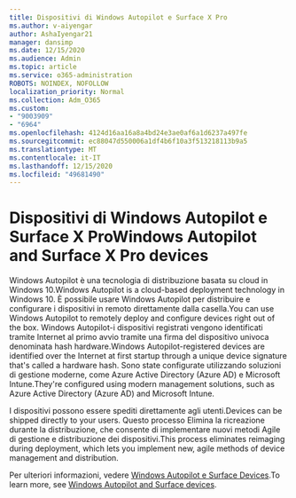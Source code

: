 ```yaml
---
title: Dispositivi di Windows Autopilot e Surface X Pro
ms.author: v-aiyengar
author: AshaIyengar21
manager: dansimp
ms.date: 12/15/2020
ms.audience: Admin
ms.topic: article
ms.service: o365-administration
ROBOTS: NOINDEX, NOFOLLOW
localization_priority: Normal
ms.collection: Adm_O365
ms.custom:
- "9003909"
- "6964"
ms.openlocfilehash: 4124d16aa16a8a4bd24e3ae0af6a1d6237a497fe
ms.sourcegitcommit: ec88047d550006a1df4b6f10a3f513218113b9a5
ms.translationtype: MT
ms.contentlocale: it-IT
ms.lasthandoff: 12/15/2020
ms.locfileid: "49681490"
---
```

# <a name="windows-autopilot-and-surface-x-pro-devices"></a><span data-ttu-id="a8dfe-102">Dispositivi di Windows Autopilot e Surface X Pro</span><span class="sxs-lookup"><span data-stu-id="a8dfe-102">Windows Autopilot and Surface X Pro devices</span></span>

<span data-ttu-id="a8dfe-103">Windows Autopilot è una tecnologia di distribuzione basata su cloud in Windows 10.</span><span class="sxs-lookup"><span data-stu-id="a8dfe-103">Windows Autopilot is a cloud-based deployment technology in Windows 10.</span></span> <span data-ttu-id="a8dfe-104">È possibile usare Windows Autopilot per distribuire e configurare i dispositivi in remoto direttamente dalla casella.</span><span class="sxs-lookup"><span data-stu-id="a8dfe-104">You can use Windows Autopilot to remotely deploy and configure devices right out of the box.</span></span> <span data-ttu-id="a8dfe-105">Windows Autopilot-i dispositivi registrati vengono identificati tramite Internet al primo avvio tramite una firma del dispositivo univoca denominata hash hardware.</span><span class="sxs-lookup"><span data-stu-id="a8dfe-105">Windows Autopilot-registered devices are identified over the Internet at first startup through a unique device signature that's called a hardware hash.</span></span> <span data-ttu-id="a8dfe-106">Sono state configurate utilizzando soluzioni di gestione moderne, come Azure Active Directory (Azure AD) e Microsoft Intune.</span><span class="sxs-lookup"><span data-stu-id="a8dfe-106">They're configured using modern management solutions, such as Azure Active Directory (Azure AD) and Microsoft Intune.</span></span>

<span data-ttu-id="a8dfe-107">I dispositivi possono essere spediti direttamente agli utenti.</span><span class="sxs-lookup"><span data-stu-id="a8dfe-107">Devices can be shipped directly to your users.</span></span> <span data-ttu-id="a8dfe-108">Questo processo Elimina la ricreazione durante la distribuzione, che consente di implementare nuovi metodi Agile di gestione e distribuzione dei dispositivi.</span><span class="sxs-lookup"><span data-stu-id="a8dfe-108">This process eliminates reimaging during deployment, which lets you implement new, agile methods of device management and distribution.</span></span>

<span data-ttu-id="a8dfe-109">Per ulteriori informazioni, vedere [Windows Autopilot e Surface Devices](https://go.microsoft.com/fwlink/?linkid=2135712).</span><span class="sxs-lookup"><span data-stu-id="a8dfe-109">To learn more, see [Windows Autopilot and Surface devices](https://go.microsoft.com/fwlink/?linkid=2135712).</span></span>
